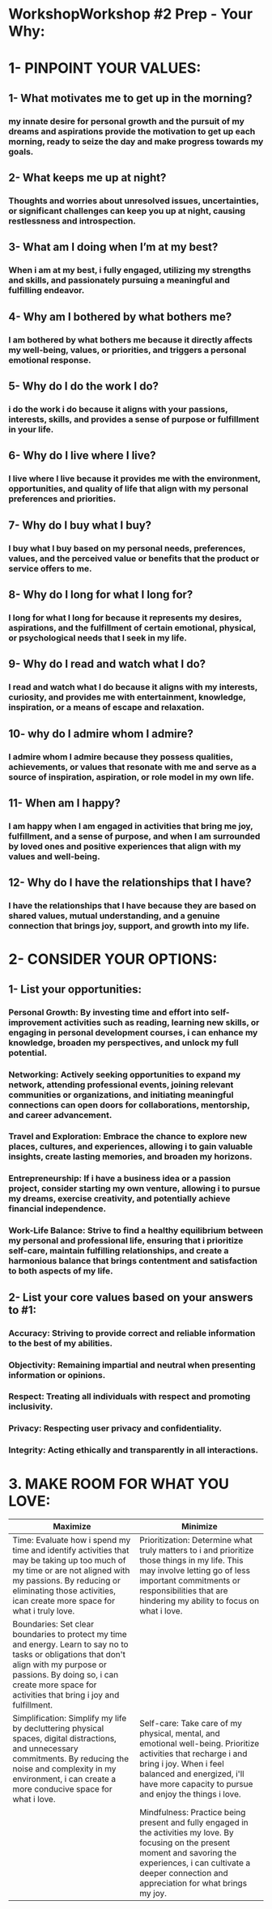 # WorkshopWorkshop #2 Prep - Your Why:


# 1- PINPOINT YOUR VALUES:

## 1- What motivates me to get up in the morning?

### my innate desire for personal growth and the pursuit of my dreams and aspirations provide the motivation to get up each morning, ready to seize the day and make progress towards my goals.

## 2- What keeps me up at night?

### Thoughts and worries about unresolved issues, uncertainties, or significant challenges can keep you up at night, causing restlessness and introspection.

## 3- What am I doing when I’m at my best?

### When i am  at my best, i fully engaged, utilizing my strengths and skills, and passionately pursuing a meaningful and fulfilling endeavor.

## 4- Why am I bothered by what bothers me?

### I am bothered by what bothers me because it directly affects my well-being, values, or priorities, and triggers a personal emotional response.

## 5- Why do I do the work I do? 

### i do the work i do because it aligns with your passions, interests, skills, and provides a sense of purpose or fulfillment in your life.

## 6- Why do I live where I live? 

### I live where I live because it provides me with the environment, opportunities, and quality of life that align with my personal preferences and priorities.

## 7- Why do I buy what I buy?

### I buy what I buy based on my personal needs, preferences, values, and the perceived value or benefits that the product or service offers to me.

## 8- Why do I long for what I long for?

### I long for what I long for because it represents my desires, aspirations, and the fulfillment of certain emotional, physical, or psychological needs that I seek in my life.

## 9- Why do I read and watch what I do?

### I read and watch what I do because it aligns with my interests, curiosity, and provides me with entertainment, knowledge, inspiration, or a means of escape and relaxation.

## 10- why do I admire whom I admire?

### I admire whom I admire because they possess qualities, achievements, or values that resonate with me and serve as a source of inspiration, aspiration, or role model in my own life.

## 11- When am I happy?

### I am happy when I am engaged in activities that bring me joy, fulfillment, and a sense of purpose, and when I am surrounded by loved ones and positive experiences that align with my values and well-being.

## 12- Why do I have the relationships that I have?

### I have the relationships that I have because they are based on shared values, mutual understanding, and a genuine connection that brings joy, support, and growth into my life.

# 2- CONSIDER YOUR OPTIONS: 
## 1- List your opportunities: 

### Personal Growth: By investing time and effort into self-improvement activities such as reading, learning new skills, or engaging in personal development courses, i can enhance my knowledge, broaden my perspectives, and unlock my full potential.

### Networking: Actively seeking opportunities to expand my network, attending professional events, joining relevant communities or organizations, and initiating meaningful connections can open doors for collaborations, mentorship, and career advancement.

### Travel and Exploration: Embrace the chance to explore new places, cultures, and experiences, allowing i to gain valuable insights, create lasting memories, and broaden my horizons.

### Entrepreneurship: If i have a business idea or a passion project, consider starting my own venture, allowing i to pursue my dreams, exercise creativity, and potentially achieve financial independence.

### Work-Life Balance: Strive to find a healthy equilibrium between my personal and professional life, ensuring that i prioritize self-care, maintain fulfilling relationships, and create a harmonious balance that brings contentment and satisfaction to both aspects of my life.

## 2- List your core values based on your answers to #1:

### Accuracy: Striving to provide correct and reliable information to the best of my abilities.
### Objectivity: Remaining impartial and neutral when presenting information or opinions.
### Respect: Treating all individuals with respect and promoting inclusivity.
### Privacy: Respecting user privacy and confidentiality.
### Integrity: Acting ethically and transparently in all interactions.

# 3. MAKE ROOM FOR WHAT YOU LOVE:

| Maximize   |  Minimize  |
|--------|-------------|
| Time: Evaluate how i spend my time and identify activities that may be taking up too much of my time or are not aligned with my passions. By reducing or eliminating those activities, ican create more space for what i truly love.   |  Prioritization: Determine what truly matters to i and prioritize those things in my life. This may involve letting go of less important commitments or responsibilities that are hindering my ability to focus on what i love.  
  | Boundaries: Set clear boundaries to protect my time and energy. Learn to say no to tasks or obligations that don't align with my purpose or passions. By doing so, i can create more space for activities that bring i joy and fulfillment.
|  Simplification: Simplify my life by decluttering physical spaces, digital distractions, and unnecessary commitments. By reducing the noise and complexity in my environment, i can create a more conducive space for what i love. |   Self-care: Take care of my physical, mental, and emotional well-being. Prioritize activities that recharge i and bring i joy. When i feel balanced and energized, i'll have more capacity to pursue and enjoy the things i love.  |
| | Mindfulness: Practice being present and fully engaged in the activities my love. By focusing on the present moment and savoring the experiences, i can cultivate a deeper connection and appreciation for what brings my joy.   |









